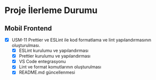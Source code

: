 # Proje İlerleme Durumu

## Mobil Frontend

- [x] USM-11 Prettier ve ESLint ile kod formatlama ve lint yapılandırmasının oluşturulması.
  - [x] ESLint kurulumu ve yapılandırması
  - [x] Prettier kurulumu ve yapılandırması
  - [x] VS Code entegrasyonu
  - [x] Lint ve format komutlarının oluşturulması
  - [x] README.md güncellenmesi 